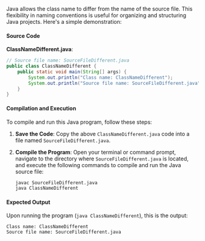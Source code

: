 Java allows the class name to differ from the name of the source file. This flexibility in naming conventions is useful for organizing and structuring Java projects. Here's a simple demonstration:

#### Source Code

**ClassNameDifferent.java**:

```java
// Source file name: SourceFileDifferent.java
public class ClassNameDifferent {
    public static void main(String[] args) {
        System.out.println("Class name: ClassNameDifferent");
        System.out.println("Source file name: SourceFileDifferent.java");
    }
}
```

#### Compilation and Execution

To compile and run this Java program, follow these steps:

1. **Save the Code**: Copy the above `ClassNameDifferent.java` code into a file named `SourceFileDifferent.java`.

2. **Compile the Program**:
   Open your terminal or command prompt, navigate to the directory where `SourceFileDifferent.java` is located, and execute the following commands to compile and run the Java source file:
   ```cmd
   javac SourceFileDifferent.java
   java ClassNameDifferent
   ```

#### Expected Output

Upon running the program (`java ClassNameDifferent`), this is the output:

```
Class name: ClassNameDifferent
Source file name: SourceFileDifferent.java
```
